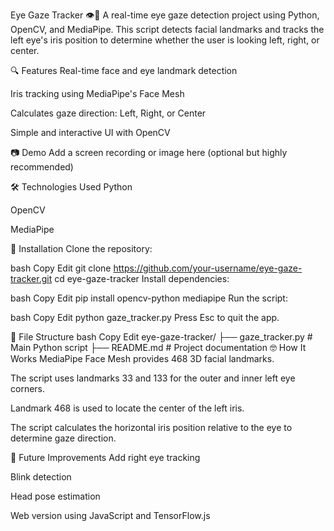 Eye Gaze Tracker 👁️👀
A real-time eye gaze detection project using Python, OpenCV, and MediaPipe. This script detects facial landmarks and tracks the left eye's iris position to determine whether the user is looking left, right, or center.

🔍 Features
Real-time face and eye landmark detection

Iris tracking using MediaPipe's Face Mesh

Calculates gaze direction: Left, Right, or Center

Simple and interactive UI with OpenCV

📷 Demo
Add a screen recording or image here (optional but highly recommended)

🛠️ Technologies Used
Python

OpenCV

MediaPipe

🚀 Installation
Clone the repository:

bash
Copy
Edit
git clone https://github.com/your-username/eye-gaze-tracker.git
cd eye-gaze-tracker
Install dependencies:

bash
Copy
Edit
pip install opencv-python mediapipe
Run the script:

bash
Copy
Edit
python gaze_tracker.py
Press Esc to quit the app.

📂 File Structure
bash
Copy
Edit
eye-gaze-tracker/
├── gaze_tracker.py   # Main Python script
├── README.md         # Project documentation
🤓 How It Works
MediaPipe Face Mesh provides 468 3D facial landmarks.

The script uses landmarks 33 and 133 for the outer and inner left eye corners.

Landmark 468 is used to locate the center of the left iris.

The script calculates the horizontal iris position relative to the eye to determine gaze direction.

🧠 Future Improvements
Add right eye tracking

Blink detection

Head pose estimation

Web version using JavaScript and TensorFlow.js
